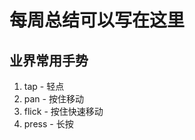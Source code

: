<!--
 * @Descripttion:
 * @version:
 * @Author: tina.cai
 * @Date: 2020-04-13 22:56:46
 * @LastEditors: tina.cai
 * @LastEditTime: 2020-07-28 17:46:26
-->

# 每周总结可以写在这里

## 业界常用手势

1. tap - 轻点
2. pan - 按住移动
3. flick - 按住快速移动
4. press - 长按
